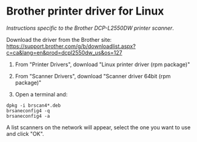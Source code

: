 # Brother printer driver for Linux

*Instructions specific to the Brother DCP-L2550DW printer scanner*.

Download the driver from the Brother site:  
https://support.brother.com/g/b/downloadlist.aspx?c=ca&lang=en&prod=dcpl2550dw_us&os=127

1. From "Printer Drivers", download "Linux printer driver (rpm package)"

1. From "Scanner Drivers", download "Scanner driver 64bit (rpm package)"

1. Open a terminal and:
```
dpkg -i brscan4*.deb
brsaneconfig4 -q
brsaneconfig4 -a
```
A list scanners on the network will appear, select the one you want to use and click "OK".
